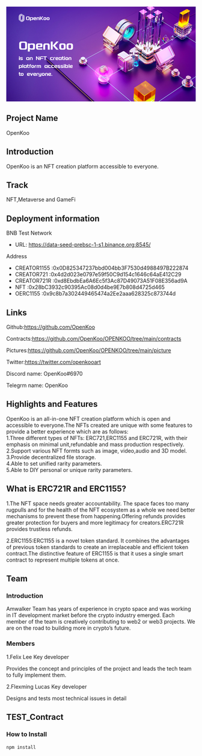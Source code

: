 
![image](https://raw.githubusercontent.com/OpenKoo/OPENKOO/main/picture/PIC.png)
## Project Name

OpenKoo

## Introduction

OpenKoo is an NFT creation platform accessible to everyone.

## Track

NFT,Metaverse and GameFi

## Deployment information

BNB Test Network  

- URL: https://data-seed-prebsc-1-s1.binance.org:8545/

Address

- CREATOR1155 :0x0D825347237bbd004bb3F7530d4988497B222874
- CREATOR721 :0x4d2d023e0797e59f50C9d154c1646c64aE412C29
- CREATOR721R :0xd8EbdbEa6A6Ec5f3Ac87D49073A51F08E356ad9A
- NFT :0x28bC3932c90395Ac08d0d4be9E7b808d4725d465
- OERC1155 :0x9c8b7a302449465474a2Ee2aaa628325c873744d

## Links

Github:https://github.com/OpenKoo

Contracts:https://github.com/OpenKoo/OPENKOO/tree/main/contracts

Pictures:https://github.com/OpenKoo/OPENKOO/tree/main/picture

Twitter:https://twitter.com/openkooart

Discord name: OpenKoo#6970

Telegrm name: OpenKoo

## Highlights and Features

OpenKoo is an all-in-one NFT creation platform which is open and accessible to everyone.The NFTs created are unique with some features to provide a better experience which are as follows:  
1.Three different types of NFTs: ERC721,ERC1155 and ERC721R, with their emphasis on minimal unit,refundable and mass production respectively.  
2.Support various NFT formts such as image, video,audio and 3D model.  
3.Provide decentralized file storage.  
4.Able to set unified rarity parameters.  
5.Able to DIY personal or unique rarity parameters.  

## What is ERC721R and ERC1155?

1.The NFT space needs greater accountability. The space faces too many rugpulls and for the health of the NFT ecosystem as a whole we need better mechanisms to prevent these from happening.Offering refunds provides greater protection for buyers and more legitimacy for creators.ERC721R provides trustless refunds.  

2.ERC1155:ERC1155 is a novel token standard. It combines the advantages of previous token standards to create an irreplaceable and efficient token contract.The distinctive feature of ERC1155 is that it uses a single smart contract to represent multiple tokens at once.

## Team

### Introduction

Amwalker Team has years of experience in crypto space and was working in IT development market before the crypto industry emerged. Each member of the team is creatively contributing to web2 or web3 projects. We are on the road to building more in crypto’s future.

### Members

1.Felix Lee  Key developer

Provides the concept and principles of the project and leads the tech team to fully implement them.

2.Flexming Lucas  Key developer

Designs and tests most technical issues in detail

## TEST_Contract

### How to Install

```
npm install
```
